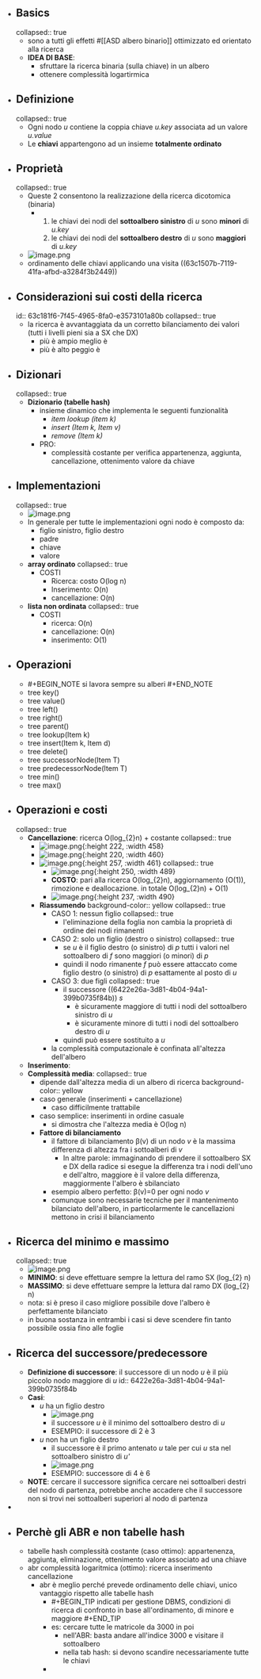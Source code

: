 - ## Basics
  collapsed:: true
	- sono a tutti gli effetti #[[ASD albero binario]] ottimizzato ed orientato alla ricerca
	- **IDEA DI BASE**:
		- sfruttare la ricerca binaria (sulla chiave) in un albero
		- ottenere complessità logartirmica
- ## Definizione
  collapsed:: true
	- Ogni nodo *u* contiene la coppia chiave *u.key* associata ad un valore *u.value*
	- Le **chiavi** appartengono ad un insieme **totalmente ordinato**
- ## Proprietà
  collapsed:: true
	- Queste 2 consentono la realizzazione della ricerca dicotomica (binaria)
		- 1. le chiavi dei nodi del **sottoalbero sinistro** di *u* sono **minori** di *u.key*
		  2. le chiavi dei nodi del **sottoalbero destro** di *u* sono **maggiori** di *u.key*
	- ![image.png](../assets/image_1673623411853_0.png)
	- ordinamento delle chiavi applicando una visita ((63c1507b-7119-41fa-afbd-a3284f3b2449))
- ## Considerazioni sui costi della ricerca
  id:: 63c181f6-7f45-4965-8fa0-e3573101a80b
  collapsed:: true
	- la ricerca è avvantaggiata da un corretto bilanciamento dei valori (tutti i livelli pieni sia a SX che DX)
		- più è ampio meglio è
		- più è alto peggio è
- ## Dizionari
  collapsed:: true
	- **Dizionario (tabelle hash)**
		- insieme dinamico che implementa le seguenti funzionalità
			- *item lookup (item k)*
			- *insert (Item k, Item v)*
			- *remove (Item k)*
		- PRO:
			- complessità costante per verifica appartenenza, aggiunta, cancellazione, ottenimento valore da chiave
- ## Implementazioni
  collapsed:: true
	- ![image.png](../assets/image_1673626160111_0.png)
	- In generale per tutte le implementazioni ogni nodo è composto da:
		- figlio sinistro, figlio destro
		- padre
		- chiave
		- valore
	- **array ordinato**
	  collapsed:: true
		- COSTI
			- Ricerca: costo O(log n)
			- Inserimento: O(n)
			- cancellazione: O(n)
	- **lista non ordinata**
	  collapsed:: true
		- COSTI
			- ricerca: O(n)
			- cancellazione: O(n)
			- inserimento: O(1)
- ## Operazioni
	- #+BEGIN_NOTE
	  si lavora sempre su alberi
	  #+END_NOTE
	- tree key()
	- tree value()
	- tree left()
	- tree right()
	- tree parent()
	- tree lookup(Item k)
	- tree insert(Item k, Item d)
	- tree delete()
	- tree successorNode(Item T)
	- tree predecessorNode(Item T)
	- tree min()
	- tree max()
- ## Operazioni e costi
  collapsed:: true
	- **Cancellazione**: ricerca O(log_{2}n) + costante
	  collapsed:: true
		- ![image.png](../assets/image_1673628963219_0.png){:height 222, :width 458}
		- ![image.png](../assets/image_1673629001793_0.png){:height 220, :width 460}
		- ![image.png](../assets/image_1673629053630_0.png){:height 257, :width 461}
		  collapsed:: true
			- ![image.png](../assets/image_1673629093636_0.png){:height 250, :width 489}
			- **COSTO**: pari alla ricerca O(log_{2}n), aggiornamento (O(1)), rimozione e deallocazione.
			  in totale O(log_{2}n) + O(1)
			- ![image.png](../assets/image_1673629135390_0.png){:height 237, :width 490}
		- **Riassumendo**
		  background-color:: yellow
		  collapsed:: true
			- CASO 1: nessun figlio
			  collapsed:: true
				- l'eliminazione della foglia non cambia la proprietà di ordine dei nodi rimanenti
			- CASO 2: solo un figlio (destro o sinistro)
			  collapsed:: true
				- se *u* è il figlio destro (o sinistro) di *p* tutti i valori nel sottoalbero di *f* sono maggiori (o minori) di *p*
				- quindi il nodo rimanente *f* può essere attaccato come figlio destro (o sinistro) di *p* esattamente al posto di *u*
			- CASO 3: due figli
			  collapsed:: true
				- il successore ((6422e26a-3d81-4b04-94a1-399b0735f84b)) *s*
					- è sicuramente maggiore di tutti i nodi del sottoalbero sinistro di *u*
					- è sicuramente minore di tutti i nodi del sottoalbero destro di *u*
				- quindi può essere sostituito a *u*
			- la complessità computazionale è confinata all'altezza dell'albero
	- **Inserimento**:
	- **Complessità media**:
	  collapsed:: true
		- dipende dall'altezza media di un albero di ricerca
		  background-color:: yellow
		- caso generale (inserimenti + cancellazione)
			- caso difficilmente trattabile
		- caso semplice: inserimenti in ordine casuale
			- si dimostra che l'altezza media è O(log n)
		- **Fattore di bilanciamento**
			- il fattore di bilanciamento β(v) di un nodo *v* è la massima differenza di altezza fra i sottoalberi di *v*
				- In altre parole: immaginando di prendere il sottoalbero SX e DX della radice si esegue la differenza tra i nodi dell'uno e dell'altro, maggiore è il valore della differenza, maggiormente l'albero è sbilanciato
			- esempio albero perfetto: β(v)=0  per ogni nodo *v*
			- comunque sono necessarie tecniche per il mantenimento bilanciato dell'albero, in particolarmente le cancellazioni mettono in crisi il bilanciamento
- ## Ricerca del minimo e massimo
  collapsed:: true
	- ![image.png](../assets/image_1673886700775_0.png)
	- **MINIMO**: si deve effettuare sempre la lettura del ramo SX (log_{2} n)
	- **MASSIMO**: si deve effettuare sempre la lettura dal ramo DX (log_{2} n)
	- nota: si è preso il caso migliore possibile dove l'albero è perfettamente bilanciato
	- in buona sostanza in entrambi i casi si deve scendere fin tanto possibile ossia fino alle foglie
- ## Ricerca del successore/predecessore
	- **Definizione di successore**: il successore di un nodo *u* è il più piccolo nodo maggiore di *u*
	  id:: 6422e26a-3d81-4b04-94a1-399b0735f84b
	- **Casi**:
		- *u* ha un figlio destro
			- ![image.png](../assets/image_1673642013296_0.png)
			- il successore *u* è il minimo del sottoalbero destro di *u*
			- ESEMPIO: il successore di 2 è 3
		- *u* non ha un figlio destro
			- il successore è il primo antenato *u* tale per cui *u* sta nel sottoalbero sinistro di *u'*
			- ![image.png](../assets/image_1673642309178_0.png)
			- ESEMPIO: successore di 4 è 6
	- **NOTE**: cercare il successore significa cercare nei sottoalberi destri del nodo di partenza, potrebbe anche accadere che il successore non si trovi nei sottoalberi superiori al nodo di partenza
-
- ## Perchè gli ABR e non tabelle hash
	- tabelle hash complessità costante (caso ottimo): appartenenza, aggiunta, eliminazione, ottenimento valore associato ad una chiave
	- abr complessità logaritmica (ottimo): ricerca inserimento cancellazione
		- abr è meglio perché prevede ordinamento delle chiavi, unico vantaggio rispetto alle tabelle hash
			- #+BEGIN_TIP
			  indicati per gestione DBMS, condizioni di ricerca di confronto in base all'ordinamento, di minore e maggiore
			  #+END_TIP
			- es: cercare tutte le matricole da 3000 in poi
				- nell'ABR: basta andare all'indice 3000 e visitare il sottoalbero
				- nella tab hash: si devono scandire necessariamente tutte le chiavi
			-